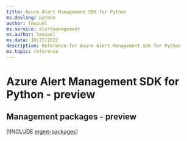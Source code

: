 ```yaml
---
title: Azure Alert Management SDK for Python
ms.devlang: python
author: lmazuel
ms.service: alertmanagement
ms.author: lmazuel
ms.data: 10/27/2022
description: Reference for Azure Alert Management SDK for Python
ms.topic: reference
---
```

# Azure Alert Management SDK for Python - preview

## Management packages - preview
[!INCLUDE [mgmt-packages](alert-management-mgmt-index.md)]